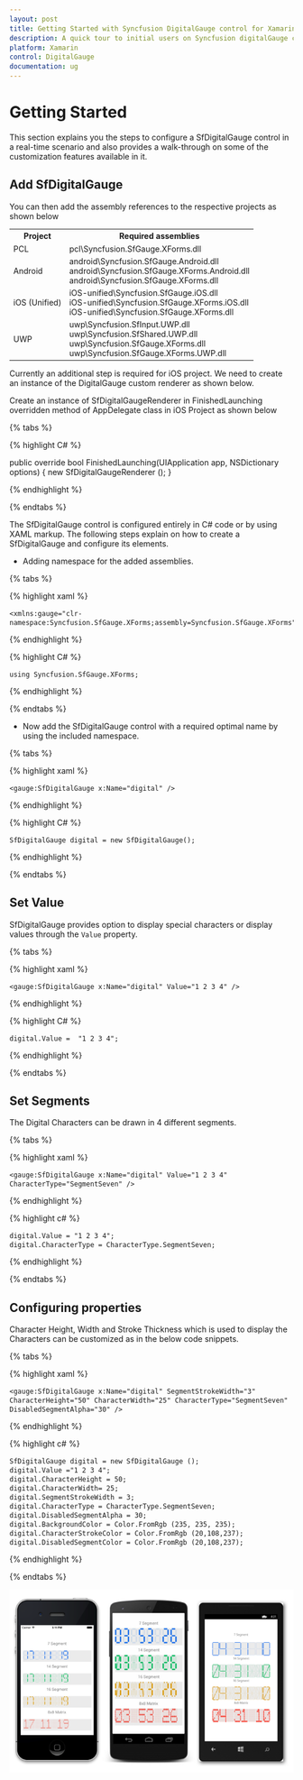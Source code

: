 ```yaml
---
layout: post
title: Getting Started with Syncfusion DigitalGauge control for Xamarin.Forms
description: A quick tour to initial users on Syncfusion digitalGauge control for Xamarin.Forms platform
platform: Xamarin
control: DigitalGauge
documentation: ug
---
```


# Getting Started

This section explains you the steps to configure a SfDigitalGauge control in a real-time scenario and also provides a walk-through on some of the customization features available in it.

## Add SfDigitalGauge

You can then add the assembly references to the respective projects as shown below

<table>
<tr>
<th>Project</th>
<th>Required assemblies</th>
</tr>
<tr>
<td>PCL</td>
<td>pcl\Syncfusion.SfGauge.XForms.dll</td>
</tr>
<tr>
<td>Android</td>
<td>android\Syncfusion.SfGauge.Android.dll<br/>android\Syncfusion.SfGauge.XForms.Android.dll<br/>android\Syncfusion.SfGauge.XForms.dll</td>
</tr>
<tr>
<td>iOS (Unified)</td>
<td>iOS-unified\Syncfusion.SfGauge.iOS.dll<br/>iOS-unified\Syncfusion.SfGauge.XForms.iOS.dll<br/>iOS-unified\Syncfusion.SfGauge.XForms.dll</td>
</tr>
<tr>
<td>UWP</td>
<td>uwp\Syncfusion.SfInput.UWP.dll<br/>uwp\Syncfusion.SfShared.UWP.dll<br/>uwp\Syncfusion.SfGauge.XForms.dll<br/>uwp\Syncfusion.SfGauge.XForms.UWP.dll</td>
</tr>
</table>

Currently an additional step is required for iOS project. We need to create an instance of the DigitalGauge custom renderer as shown below. 

Create an instance of SfDigitalGaugeRenderer in FinishedLaunching overridden method of AppDelegate class in iOS Project as shown below

{% tabs %}

{% highlight C# %}

public override bool FinishedLaunching(UIApplication app, NSDictionary options)
{
    new SfDigitalGaugeRenderer ();
}	

{% endhighlight %}

{% endtabs %}

The SfDigitalGauge control is configured entirely in C# code or by using XAML markup. The following steps explain on how to create a SfDigitalGauge and configure its elements.

* Adding namespace for the added assemblies. 

{% tabs %}

{% highlight xaml %}

	<xmlns:gauge="clr-namespace:Syncfusion.SfGauge.XForms;assembly=Syncfusion.SfGauge.XForms"/>

{% endhighlight %}

{% highlight C# %}

	using Syncfusion.SfGauge.XForms; 

{% endhighlight %}

{% endtabs %}

* Now add the SfDigitalGauge control with a required optimal name by using the included namespace.

{% tabs %}

{% highlight xaml %}

	<gauge:SfDigitalGauge x:Name="digital" />
	
{% endhighlight %}

{% highlight C# %}

	SfDigitalGauge digital = new SfDigitalGauge(); 

{% endhighlight %}

{% endtabs %}

## Set Value

SfDigitalGauge provides option to display special characters or display values through the `Value` property.

{% tabs %}

{% highlight xaml %}

	<gauge:SfDigitalGauge x:Name="digital" Value="1 2 3 4" />

{% endhighlight %}

{% highlight C# %}

    digital.Value =  "1 2 3 4";

{% endhighlight %}

{% endtabs %}

## Set Segments

The Digital Characters can be drawn in 4 different segments.

{% tabs %}

{% highlight xaml %}

	<gauge:SfDigitalGauge x:Name="digital" Value="1 2 3 4" CharacterType="SegmentSeven" />

{% endhighlight %}

{% highlight c# %}

	digital.Value = "1 2 3 4";
	digital.CharacterType = CharacterType.SegmentSeven;

{% endhighlight %}

{% endtabs %}

## Configuring properties

Character Height, Width and Stroke Thickness which is used to display the Characters can be customized as in the below code snippets.

{% tabs %}

{% highlight xaml %}

	<gauge:SfDigitalGauge x:Name="digital" SegmentStrokeWidth="3" CharacterHeight="50" CharacterWidth="25" CharacterType="SegmentSeven" DisabledSegmentAlpha="30" />

{% endhighlight %}

{% highlight c# %}

	SfDigitalGauge digital = new SfDigitalGauge ();
	digital.Value ="1 2 3 4";
	digital.CharacterHeight = 50;
	digital.CharacterWidth= 25;
	digital.SegmentStrokeWidth = 3;
	digital.CharacterType = CharacterType.SegmentSeven;
	digital.DisabledSegmentAlpha = 30;
	digital.BackgroundColor = Color.FromRgb (235, 235, 235);
	digital.CharacterStrokeColor = Color.FromRgb (20,108,237);
	digital.DisabledSegmentColor = Color.FromRgb (20,108,237);

{% endhighlight %}

{% endtabs %}


![](Getting-Started_images/gettingstarted.png)